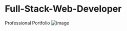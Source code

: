 # Full-Stack-Web-Developer
Professional Portfolio
![image](https://user-images.githubusercontent.com/82903685/123529842-07ea7880-d6ba-11eb-8da0-83d17615d716.png)
